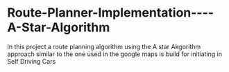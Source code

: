 # Route-Planner-Implementation----A-Star-Algorithm
In this project a route planning algorithm using the A star Akgorithm approach similar to the one used in the google maps is build for initiating in Self Driving Cars

